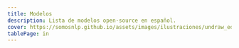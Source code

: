 ```yaml
---
title: Modelos
description: Lista de modelos open-source en español. 
cover: https://somosnlp.github.io/assets/images/ilustraciones/undraw_education_edited.svg
tablePage: in
---
```


<TableModels
  :resourceItems="[
    {
        name: 'Bark',
        tags: ['multilingüe', 'texto a audio'],
        description: '',
        website: 'https://www.suno.ai',
        github: 'https://github.com/suno-ai/bark',
        paper: '',
        hf_dataset_name: '',
        hf_contributor_handle: 'suno',
        hf_model_name: 'bark'
    },
    {
        name: 'BETO',
        tags: ['BERT', 'base (case, uncased)', 'propósito general'],
        description: '',
        website: '',
        github: '',
        paper: 'https://users.dcc.uchile.cl/~jperez/papers/pml4dc2020.pdf',
        hf_dataset_name: '',
        hf_contributor_handle: 'dccuchile',
        hf_model_name: 'bert-base-spanish-wwm-uncased'
    },
    {
        name: 'bert2bert-shared-spanish-finetuned-summarization',
        tags: ['SQuAD-es-v2.0', 'BETO', 'Respuestas a preguntas'],
        description: '',
        website: '',
        github: '',
        paper: '',
        hf_dataset_name: '',
        hf_contributor_handle: 'mrm8488',
        hf_model_name: 'distill-bert-base-spanish-wwm-cased-finetuned-spa-squad2-es'
    },
    {
        name: 'BERTIN-GPT-J-6B',
        tags: ['GPT-J', 'LLM', 'propósito general'],
        description: '',
        website: '',
        github: '',
        paper: '',
        hf_dataset_name: '',
        hf_contributor_handle: 'bertin-project',
        hf_model_name: 'bertin-gpt-j-6B'
    },
    {
        name: 'BERTIN RoBERTa',
        tags: ['RoBERTa', 'base', 'propósito general'],
        description: '',
        website: 'https://huggingface.co/spaces/bertin-project/bertin',
        github: '',
        paper: '',
        hf_dataset_name: '',
        hf_contributor_handle: 'bertin-project',
        hf_model_name: 'bertin-roberta-base-spanish'
    },
    {
        name: 'BioMedtra',
        tags: ['Electra', 'small', 'textos bioclínicos'],
        description: '',
        website: '',
        github: '',
        paper: '',
        hf_dataset_name: '',
        hf_contributor_handle: 'mrm8488',
        hf_model_name: 'biomedtra-small-es'
    },
    {
        name: 'Biomedical-clinical language model for Spanish',
        tags: ['RoBERTa', 'textos bioclínicos'],
        description: '',
        website: '',
        github: 'https://github.com/PlanTL-GOB-ES/lm-biomedical-clinical-es',
        paper: '',
        hf_dataset_name: '',
        hf_contributor_handle: 'PlanTL-GOB-ES',
        hf_model_name: 'bsc-bio-ehr-es'
    },
    {
        name: 'BioMistral-7B',
        tags: ['multilingüe', 'LLM', 'textos bioclínicos'],
        description: '',
        website: '',
        github: '',
        paper: '',
        hf_dataset_name: '',
        hf_contributor_handle: 'BioMistral',
        hf_model_name: 'BioMistral-7B'
    },
    {
        name: 'BLOOM',
        tags: ['multilingüe', 'LLM', 'propósito general'],
        description: '',
        website: '',
        github: '',
        paper: '',
        hf_dataset_name: '',
        hf_contributor_handle: 'bigscience',
        hf_model_name: 'bloom'
    },
    {
        name: 'BLOOMZ',
        tags: ['multilingüe', 'LLM', 'propósito general', 'instrucciones', 'IT'],
        description: '',
        website: '',
        github: '',
        paper: '',
        hf_dataset_name: '',
        hf_contributor_handle: 'bigscience',
        hf_model_name: 'bloomz'
    },
    {
        name: 'Electricidad',
        tags: ['Electra', 'small, base', 'propósito general'],
        description: '',
        website: '',
        github: '',
        paper: '',
        hf_dataset_name: '',
        hf_contributor_handle: 'mrm8488',
        hf_model_name: 'electricidad-base-discriminator'
    },
    {
        name: 'Fake news detection spanish',
        tags: ['RoBERTa', 'clasificación de texto'],
        description: '',
        website: '',
        github: '',
        paper: '',
        hf_dataset_name: '',
        hf_contributor_handle: 'Narrativaai',
        hf_model_name: 'fake-news-detection-spanish'
    },
    {
        name: 'Falcon-40b',
        tags: ['multilingüe', 'LLM', 'propósito general'],
        description: '',
        website: '',
        github: '',
        paper: '',
        hf_dataset_name: '',
        hf_contributor_handle: 'tiiuae',
        hf_model_name: 'falcon-40b'
    },
    {
        name: 'GPT-2 BERTIN',
        tags: ['GPT-2', 'base', 'propósito general'],
        description: '',
        website: '',
        github: '',
        paper: '',
        hf_dataset_name: '',
        hf_contributor_handle: 'flax-community',
        hf_model_name: 'gpt-2-spanish'
    },
    {
        name: 'GPT-2 BNE',
        tags: ['GPT-2', 'base, large', 'propósito general'],
        description: '',
        website: '',
        github: '',
        paper: '',
        hf_dataset_name: '',
        hf_contributor_handle: 'PlanTL-GOB-ES',
        hf_model_name: 'gpt2-base-bne'
    },
    {
        name: 'GPT-2 Datificate',
        tags: ['GPT-2', 'small', 'propósito general'],
        description: '',
        website: '',
        github: '',
        paper: '',
        hf_dataset_name: '',
        hf_contributor_handle: 'datificate',
        hf_model_name: 'gpt2-small-spanish'
    },
    {
        name: 'GPT-2 DeepESP',
        tags: ['GPT-2', 'base', 'propósito general'],
        description: '',
        website: '',
        github: '',
        paper: '',
        hf_dataset_name: '',
        hf_contributor_handle: 'DeepESP',
        hf_model_name: 'gpt2-spanish'
    },
    {
        name: 'GPT-2 mrm8488',
        tags: ['GPT-2', 'base', 'propósito general'],
        description: '',
        website: '',
        github: '',
        paper: '',
        hf_dataset_name: '',
        hf_contributor_handle: 'mrm8488',
        hf_model_name: 'spanish-gpt2'
    },
    {
        name: 'Gpt2 small spanish',
        tags: ['LLM', 'propósito general'],
        description: '',
        website: '',
        github: '',
        paper: '',
        hf_dataset_name: '',
        hf_contributor_handle: 'datificate',
        hf_model_name: 'gpt2-small-spanish'
    },
    {
        name: 'Legalectra',
        tags: ['Electra', 'small, base', 'legal'],
        description: '',
        website: '',
        github: '',
        paper: '',
        hf_dataset_name: '',
        hf_contributor_handle: 'mrm8488',
        hf_model_name: 'legalectra-base'
    },
    {
        name: 'LINCE-ZERO',
        tags: ['LLM', '7B, 40B', 'propósito general', 'instrucciones', 'IT'],
        description: '',
        website: 'https://huggingface.co/clibrain/lince-zero',
        github: '',
        paper: '',
        hf_dataset_name: '',
        hf_contributor_handle: 'clibrain',
        hf_model_name: 'lince-zero'
    },
    {
        name: 'mBART-50',
        tags: ['multilingüe', 'traducción'],
        description: '',
        website: '',
        github: '',
        paper: 'https://arxiv.org/abs/2008.00401',
        hf_dataset_name: '',
        hf_contributor_handle: 'facebook',
        hf_model_name: 'mbart-large-50'
    },
    {
        name: 'Mixtral-8x7B-v0.1',
        tags: ['multilingüe', 'LLM', 'propósito general'],
        description: '',
        website: 'https://mistral.ai/',
        github: '',
        paper: '',
        hf_dataset_name: '',
        hf_contributor_handle: 'mistralai',
        hf_model_name: 'Mixtral-8x7B-v0.1'
    },
    {
        name: 'mT5 multilingual XLSum',
        tags: ['multilingüe', 'resumen', 'mT5'],
        description: '',
        website: '',
        github: 'https://github.com/csebuetnlp/xl-sum',
        paper: 'https://aclanthology.org/2021.findings-acl.413/',
        hf_dataset_name: '',
        hf_contributor_handle: 'csebuetnlp',
        hf_model_name: 'mT5_multilingual_XLSum'
    },
    {
        name: 'mT0',
        tags: ['multilingüe', 'LLM', 'propósito general', 'instrucciones', 'IT', 'encoder-decoder'],
        description: '',
        website: '',
        github: '',
        paper: '',
        hf_dataset_name: '',
        hf_contributor_handle: 'bigscience',
        hf_model_name: 'mt0-base'
    },
    {
        name: 'Projecte Aina’s Basque-Catalan machine translation model',
        tags: ['traducción'],
        description: '',
        website: '',
        github: '',
        paper: '',
        hf_dataset_name: '',
        hf_contributor_handle: 'projecte-aina',
        hf_model_name: 'mt-aina-eu-ca'
    },
    {
        name: 'Projecte Aina’s Galician-Catalan machine translation model',
        tags: ['traducción'],
        description: '',
        website: '',
        github: '',
        paper: '',
        hf_dataset_name: '',
        hf_contributor_handle: 'projecte-aina',
        hf_model_name: 'mt-aina-gl-ca'
    },
    {
        name: 'RoBERTa Biomedical Clinical',
        tags: ['RoBERTa', 'base', 'textos bioclínicos'],
        description: '',
        website: '',
        github: 'https://github.com/PlanTL-GOB-ES/lm-biomedical-clinical-es',
        paper: 'https://arxiv.org/abs/2109.03570',
        hf_dataset_name: '',
        hf_contributor_handle: 'PlanTL-GOB-ES',
        hf_model_name: 'roberta-base-biomedical-clinical-es'
    },
    {
        name: 'RoBERTa BNE',
        tags: ['RoBERTa', 'base, large', 'propósito general'],
        description: '',
        website: '',
        github: '',
        paper: '',
        hf_dataset_name: '',
        hf_contributor_handle: 'PlanTL-GOB-ES',
        hf_model_name: 'roberta-base-bne'
    },
    {
        name: 'RoBERTalex',
        tags: ['RoBERTa', 'base', 'legal'],
        description: '',
        website: '',
        github: '',
        paper: '',
        hf_dataset_name: '',
        hf_contributor_handle: 'PlanTL-GOB-ES',
        hf_model_name: 'RoBERTalex'
    },
    {
        name: 'RoBERTuito',
        tags: ['Roberta', 'cased, uncased, deaccented', 'redes sociales'],
        description: '',
        website: '',
        github: 'https://github.com/pysentimiento/robertuito',
        paper: 'https://arxiv.org/abs/2111.09453',
        hf_dataset_name: '',
        hf_contributor_handle: 'pysentimiento',
        hf_model_name: 'robertuito'
    },
    {
        name: 'robertuito sentiment analysis',
        tags: ['RoBERTa', 'clasificación de texto'],
        description: '',
        website: '',
        github: 'https://github.com/pysentimiento/pysentimiento',
	    paper: '',
        hf_dataset_name: '',
        hf_contributor_handle: 'pysentimiento',
        hf_model_name: 'robertuito-sentiment-analysis'
    },
    {
        name: 'sentence similarity spanish es',
        tags: ['BERT', 'sentence-transformers', 'Similitud de oraciones'],
        description: '',
        website: '',
        github: '',
	    paper: '',
        hf_dataset_name: '',
        hf_contributor_handle: 'hiiamsid',
        hf_model_name: 'sentence_similarity_spanish_es'
    },
    {
        name: 'Spanish BERT2BERT (BETO) fine-tuned on MLSUM ES for summarization',
        tags: ['BERT', 'resumen'],
        description: '',
        website: '',
        github: '',
        paper: '',
        hf_dataset_name: '',
        hf_contributor_handle: 'mrm8488',
        hf_model_name: 'bert2bert_shared-spanish-finetuned-summarization'
    },
    {
        name: 'T5 Small',
        tags: ['T5', 'small', 'propósito general'],
        description: '',
        website: '',
        github: '',
        paper: '',
        hf_dataset_name: '',
        hf_contributor_handle: 'flax-community',
        hf_model_name: 'spanish-t5-small'
    },
    {
        name: 'Tulio Chilean Spanish BERT',
        tags: ['BETO', 'propósito general'],
        description: '',
        website: '',
        github: '',
        paper: '',
        hf_dataset_name: '',
        hf_contributor_handle: 'dccuchile',
        hf_model_name: 'tulio-chilean-spanish-bert'
    },
    {
        name: 'xlm roberta base language detection',
        tags: ['RoBERTa', 'multilingüe', 'clasificación de texto'],
        description: '',
        website: '',
        github: '',
        paper: '',
        hf_dataset_name: '',
        hf_contributor_handle: 'papluca',
        hf_model_name: 'xlm-roberta-base-language-detection'
    },
    ]"
/>